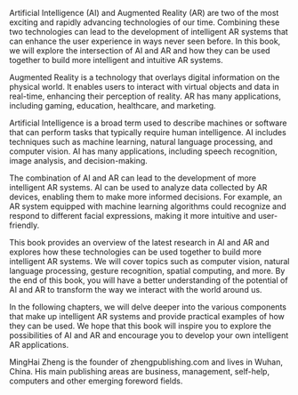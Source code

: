 
Artificial Intelligence (AI) and Augmented Reality (AR) are two of the most exciting and rapidly advancing technologies of our time. Combining these two technologies can lead to the development of intelligent AR systems that can enhance the user experience in ways never seen before. In this book, we will explore the intersection of AI and AR and how they can be used together to build more intelligent and intuitive AR systems.

Augmented Reality is a technology that overlays digital information on the physical world. It enables users to interact with virtual objects and data in real-time, enhancing their perception of reality. AR has many applications, including gaming, education, healthcare, and marketing.

Artificial Intelligence is a broad term used to describe machines or software that can perform tasks that typically require human intelligence. AI includes techniques such as machine learning, natural language processing, and computer vision. AI has many applications, including speech recognition, image analysis, and decision-making.

The combination of AI and AR can lead to the development of more intelligent AR systems. AI can be used to analyze data collected by AR devices, enabling them to make more informed decisions. For example, an AR system equipped with machine learning algorithms could recognize and respond to different facial expressions, making it more intuitive and user-friendly.

This book provides an overview of the latest research in AI and AR and explores how these technologies can be used together to build more intelligent AR systems. We will cover topics such as computer vision, natural language processing, gesture recognition, spatial computing, and more. By the end of this book, you will have a better understanding of the potential of AI and AR to transform the way we interact with the world around us.

In the following chapters, we will delve deeper into the various components that make up intelligent AR systems and provide practical examples of how they can be used. We hope that this book will inspire you to explore the possibilities of AI and AR and encourage you to develop your own intelligent AR applications.

MingHai Zheng is the founder of zhengpublishing.com and lives in Wuhan, China. His main publishing areas are business, management, self-help, computers and other emerging foreword fields.
